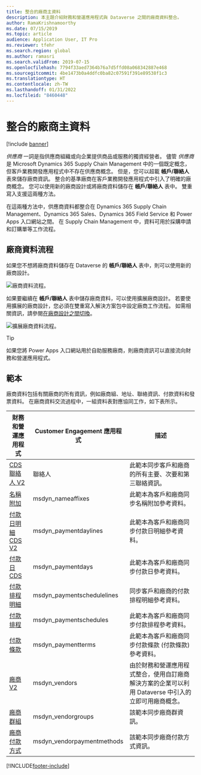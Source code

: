 ```yaml
---
title: 整合的廠商主資料
description: 本主題介紹財務和營運應用程式與 Dataverse 之間的廠商資料整合。
author: RamaKrishnamoorthy
ms.date: 07/15/2019
ms.topic: article
audience: Application User, IT Pro
ms.reviewer: tfehr
ms.search.region: global
ms.author: ramasri
ms.search.validFrom: 2019-07-15
ms.openlocfilehash: 7794f33aed7364b76a7d5ffd08a068342887e468
ms.sourcegitcommit: 4be1473b0a4ddfc0ba82c07591f391e89538f1c3
ms.translationtype: HT
ms.contentlocale: zh-TW
ms.lasthandoff: 01/31/2022
ms.locfileid: "8460448"
---
```

# <a name="integrated-vendor-master"></a>整合的廠商主資料

[!include [banner](../../includes/banner.md)]



*供應商* 一詞是指供應商組織或向企業提供商品或服務的獨資經營者。 儘管 *供應商* 是 Microsoft Dynamics 365 Supply Chain Management 中的一個既定概念，但客戶業務開發應用程式中不存在供應商概念。 但是，您可以超載 **帳戶/聯絡人** 表來儲存廠商資訊。 整合的基準廠商在客戶業務開發應用程式中引入了明確的廠商概念。 您可以使用新的廠商設計或將廠商資料儲存在 **帳戶/聯絡人** 表中。 雙重寫入支援這兩種方法。

在這兩種方法中，供應商資料都整合在 Dynamics 365 Supply Chain Management、Dynamics 365 Sales、Dynamics 365 Field Service 和 Power Apps 入口網站之間。 在 Supply Chain Management 中，資料可用於採購申請和訂購單等工作流程。

## <a name="vendor-data-flow"></a>廠商資料流程

如果您不想將廠商資料儲存在 Dataverse 的 **帳戶/聯絡人** 表中，則可以使用新的廠商設計。

![廠商資料流程。](media/dual-write-vendor-data-flow.png)

如果要繼續在 **帳戶/聯絡人** 表中儲存廠商資料，可以使用擴展廠商設計。 若要使用擴展的廠商設計，您必須在雙重寫入解決方案包中設定廠商工作流程。 如需相關資訊，請參閱[在廠商設計之間切換](vendor-switch.md)。

![擴展廠商資料流程。](media/dual-write-vendor-detail.jpg)

> [!TIP]
> 如果您將 Power Apps 入口網站用於自助服務廠商，則廠商資訊可以直接流向財務和營運應用程式。

## <a name="templates"></a>範本

廠商資料包括有關廠商的所有資訊，例如廠商組、地址、聯絡資訊、付款資料和發票資料。 在廠商資料交流過程中，一組資料表對應協同工作，如下表所示。

財務和營運應用程式 | Customer Engagement 應用程式     | 描述
----------------------------|-----------------------------|------------
[CDS 聯絡人 V2](mapping-reference.md#115) | 聯絡人 | 此範本同步客戶和廠商的所有主要、次要和第三聯絡資訊。
[名稱附加](mapping-reference.md#155) | msdyn_nameaffixes | 此範本為客戶和廠商同步名稱附加參考資料。
[付款日明細 CDS V2](mapping-reference.md#157) | msdyn_paymentdaylines | 此範本為客戶和廠商同步付款日明細參考資料。
[付款日 CDS](mapping-reference.md#158) | msdyn_paymentdays | 此範本為客戶和廠商同步付款日參考資料。
[付款排程明細](mapping-reference.md#159) | msdyn_paymentschedulelines | 同步客戶和廠商的付款排程明細參考資料。
[付款排程](mapping-reference.md#160) | msdyn_paymentschedules | 此範本為客戶和廠商同步付款排程參考資料。
[付款條款](mapping-reference.md#161) | msdyn_paymentterms | 此範本為客戶和廠商同步付款條款 (付款條款) 參考資料。
[廠商 V2](mapping-reference.md#202) | msdyn_vendors | 由於財務和營運應用程式整合，使用自訂廠商解決方案的企業可以利用 Dataverse 中引入的立即可用廠商概念。
[廠商群組](mapping-reference.md#200) | msdyn_vendorgroups | 該範本同步廠商群資訊。
[廠商付款方式](mapping-reference.md#201) | msdyn_vendorpaymentmethods | 該範本同步廠商付款方式資訊。

[!INCLUDE[footer-include](../../../../includes/footer-banner.md)]
